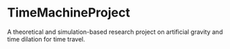# TimeMachineProject
A theoretical and simulation-based research project on artificial gravity and time dilation for time travel.
